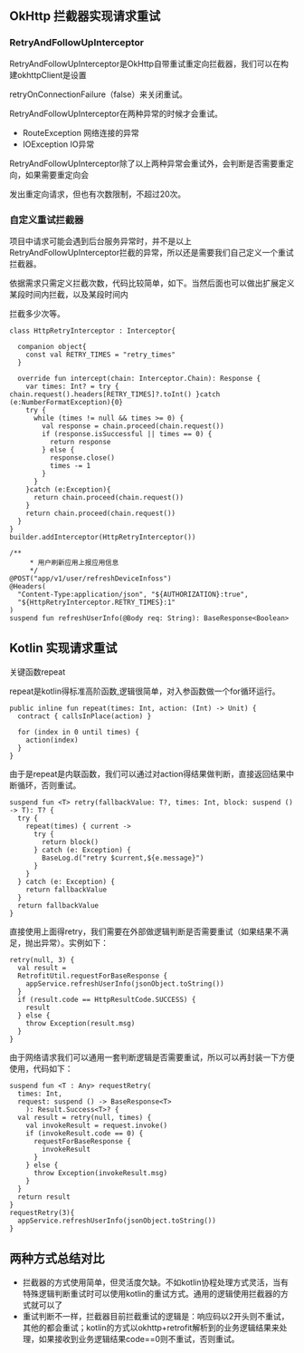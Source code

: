 ## **OkHttp 拦截器实现请求重试**

### **RetryAndFollowUpInterceptor**

RetryAndFollowUpInterceptor是OkHttp自带重试重定向拦截器，我们可以在构建okhttpClient是设置

retryOnConnectionFailure（false）来关闭重试。

RetryAndFollowUpInterceptor在两种异常的时候才会重试。

- RouteException 网络连接的异常
- IOException IO异常

RetryAndFollowUpInterceptor除了以上两种异常会重试外，会判断是否需要重定向，如果需要重定向会

发出重定向请求，但也有次数限制，不超过20次。



### **自定义重试拦截器**

项目中请求可能会遇到后台服务异常时，并不是以上RetryAndFollowUpInterceptor拦截的异常，所以还是需要我们自己定义一个重试拦截器。

依据需求只需定义拦截次数，代码比较简单，如下。当然后面也可以做出扩展定义某段时间内拦截，以及某段时间内

拦截多少次等。

```
class HttpRetryInterceptor : Interceptor{

  companion object{
    const val RETRY_TIMES = "retry_times"
  }

  override fun intercept(chain: Interceptor.Chain): Response {
    var times: Int? = try { chain.request().headers[RETRY_TIMES]?.toInt() }catch (e:NumberFormatException){0}
    try {
      while (times != null && times >= 0) {
        val response = chain.proceed(chain.request())
        if (response.isSuccessful || times == 0) {
          return response
        } else {
          response.close()
          times -= 1
        }
      }
    }catch (e:Exception){
      return chain.proceed(chain.request())
    }
    return chain.proceed(chain.request())
  }
}
builder.addInterceptor(HttpRetryInterceptor())
```



```
/**
     * 用户刷新应用上报应用信息
     */
@POST("app/v1/user/refreshDeviceInfoss")
@Headers(
  "Content-Type:application/json", "${AUTHORIZATION}:true",
  "${HttpRetryInterceptor.RETRY_TIMES}:1"
)
suspend fun refreshUserInfo(@Body req: String): BaseResponse<Boolean>
```



## **Kotlin 实现请求重试**

关键函数repeat

repeat是kotlin得标准高阶函数,逻辑很简单，对入参函数做一个for循环运行。

```
public inline fun repeat(times: Int, action: (Int) -> Unit) {
  contract { callsInPlace(action) }

  for (index in 0 until times) {
    action(index)
  }
}
```

由于是repeat是内联函数，我们可以通过对action得结果做判断，直接返回结果中断循环，否则重试。

```
suspend fun <T> retry(fallbackValue: T?, times: Int, block: suspend () -> T): T? {
  try {
    repeat(times) { current ->
      try {
        return block()
      } catch (e: Exception) {
        BaseLog.d("retry $current,${e.message}")
      }
    }
  } catch (e: Exception) {
    return fallbackValue
  }
  return fallbackValue
}
```

直接使用上面得retry，我们需要在外部做逻辑判断是否需要重试（如果结果不满足，抛出异常）。实例如下：

```
retry(null, 3) {
  val result =
  RetrofitUtil.requestForBaseResponse {
    appService.refreshUserInfo(jsonObject.toString())
  }
  if (result.code == HttpResultCode.SUCCESS) {
    result
  } else {
    throw Exception(result.msg)
  }
}
```

由于网络请求我们可以通用一套判断逻辑是否需要重试，所以可以再封装一下方便使用，代码如下：

```
suspend fun <T : Any> requestRetry(
  times: Int,
  request: suspend () -> BaseResponse<T>
    ): Result.Success<T>? {
  val result = retry(null, times) {
    val invokeResult = request.invoke()
    if (invokeResult.code == 0) {
      requestForBaseResponse {
        invokeResult
      }
    } else {
      throw Exception(invokeResult.msg)
    }
  }
  return result
}
requestRetry(3){
  appService.refreshUserInfo(jsonObject.toString())
}
```



## **两种方式总结对比**

- 拦截器的方式使用简单，但灵活度欠缺。不如kotlin协程处理方式灵活，当有特殊逻辑判断重试时可以使用kotlin的重试方式。通用的逻辑使用拦截器的方式就可以了
- 重试判断不一样，拦截器目前拦截重试的逻辑是：响应码以2开头则不重试，其他的都会重试；kotlin的方式以okhttp+retrofit解析到的业务逻辑结果来处理，如果接收到业务逻辑结果code==0则不重试，否则重试。
